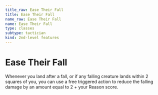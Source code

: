 ```yaml
---
title_raw: Ease Their Fall
title: Ease Their Fall
name_raw: Ease Their Fall
name: Ease Their Fall
type: classes
subtype: tactician
kind: 2nd-level features
---
```


# Ease Their Fall

Whenever you land after a fall, or if any falling creature lands within 2 squares of you, you can use a free triggered action to reduce the falling damage by an amount equal to 2 + your Reason score.
